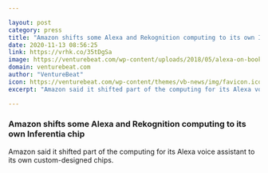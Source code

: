 ```yaml
---

layout: post
category: press
title: "Amazon shifts some Alexa and Rekognition computing to its own Inferentia chip"
date: 2020-11-13 08:56:25
link: https://vrhk.co/35tDgSa
image: https://venturebeat.com/wp-content/uploads/2018/05/alexa-on-book-e1595272380870.jpg?w=1200&strip=all
domain: venturebeat.com
author: "VentureBeat"
icon: https://venturebeat.com/wp-content/themes/vb-news/img/favicon.ico
excerpt: "Amazon said it shifted part of the computing for its Alexa voice assistant to its own custom-designed chips."

---
```


### Amazon shifts some Alexa and Rekognition computing to its own Inferentia chip

Amazon said it shifted part of the computing for its Alexa voice assistant to its own custom-designed chips.